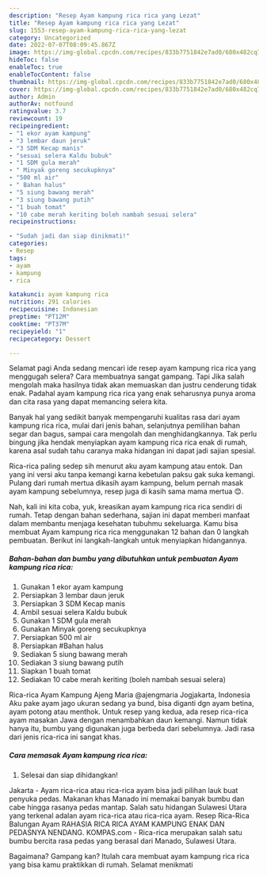 ```yaml
---
description: "Resep Ayam kampung rica rica yang Lezat"
title: "Resep Ayam kampung rica rica yang Lezat"
slug: 1553-resep-ayam-kampung-rica-rica-yang-lezat
category: Uncategorized
date: 2022-07-07T08:09:45.867Z
image: https://img-global.cpcdn.com/recipes/833b7751842e7ad0/680x482cq70/ayam-kampung-rica-rica-foto-resep-utama.jpg
hideToc: false
enableToc: true
enableTocContent: false
thumbnail: https://img-global.cpcdn.com/recipes/833b7751842e7ad0/680x482cq70/ayam-kampung-rica-rica-foto-resep-utama.jpg
cover: https://img-global.cpcdn.com/recipes/833b7751842e7ad0/680x482cq70/ayam-kampung-rica-rica-foto-resep-utama.jpg
author: Admin
authorAv: notfound
ratingvalue: 3.7
reviewcount: 19
recipeingredient:
- "1 ekor ayam kampung"
- "3 lembar daun jeruk"
- "3 SDM Kecap manis"
- "sesuai selera Kaldu bubuk"
- "1 SDM gula merah"
- " Minyak goreng secukupknya"
- "500 ml air"
- " Bahan halus"
- "5 siung bawang merah"
- "3 siung bawang putih"
- "1 buah tomat"
- "10 cabe merah keriting boleh nambah sesuai selera"
recipeinstructions:

- "Sudah jadi dan siap dinikmati!"
categories:
- Resep
tags:
- ayam
- kampung
- rica

katakunci: ayam kampung rica 
nutrition: 291 calories
recipecuisine: Indonesian
preptime: "PT12M"
cooktime: "PT37M"
recipeyield: "1"
recipecategory: Dessert

---
```



Selamat pagi Anda sedang mencari ide resep ayam kampung rica rica yang menggugah selera? Cara membuatnya sangat gampang. Tapi Jika salah mengolah maka hasilnya tidak akan memuaskan dan justru cenderung tidak enak. Padahal ayam kampung rica rica yang enak seharusnya punya aroma dan cita rasa yang dapat memancing selera kita.


Banyak hal yang sedikit banyak mempengaruhi kualitas rasa dari ayam kampung rica rica, mulai dari jenis bahan, selanjutnya pemilihan bahan segar dan bagus, sampai cara mengolah dan menghidangkannya. Tak perlu bingung jika hendak menyiapkan ayam kampung rica rica enak di rumah, karena asal sudah tahu caranya maka hidangan ini dapat jadi sajian spesial.

Rica-rica paling sedep sih menurut aku ayam kampung atau entok. Dan yang ini versi aku tanpa kemangi karna kebetulan paksu gak suka kemangi. Pulang dari rumah mertua dikasih ayam kampung, belum pernah masak ayam kampung sebelumnya, resep juga di kasih sama mama mertua 😊.


Nah, kali ini kita coba, yuk, kreasikan ayam kampung rica rica sendiri di rumah. Tetap dengan bahan sederhana, sajian ini dapat memberi manfaat dalam membantu menjaga kesehatan tubuhmu sekeluarga. Kamu bisa membuat Ayam kampung rica rica menggunakan 12 bahan dan 0 langkah pembuatan. Berikut ini langkah-langkah untuk menyiapkan hidangannya.

<!--inarticleads1-->

##### Bahan-bahan dan bumbu yang dibutuhkan untuk pembuatan Ayam kampung rica rica:

1. Gunakan 1 ekor ayam kampung
1. Persiapkan 3 lembar daun jeruk
1. Persiapkan 3 SDM Kecap manis
1. Ambil sesuai selera Kaldu bubuk
1. Gunakan 1 SDM gula merah
1. Gunakan  Minyak goreng secukupknya
1. Persiapkan 500 ml air
1. Persiapkan  #Bahan halus
1. Sediakan 5 siung bawang merah
1. Sediakan 3 siung bawang putih
1. Siapkan 1 buah tomat
1. Sediakan 10 cabe merah keriting (boleh nambah sesuai selera)


Rica-rica Ayam Kampung Ajeng Maria @ajengmaria Jogjakarta, Indonesia Aku pake ayam jago ukuran sedang ya bund, bisa diganti dgn ayam betina, ayam potong atau menthok. Untuk resep yang kedua, ada resep rica-rica ayam masakan Jawa dengan menambahkan daun kemangi. Namun tidak hanya itu, bumbu yang digunakan juga berbeda dari sebelumnya. Jadi rasa dari jenis rica-rica ini sangat khas. 

<!--inarticleads2-->

##### Cara memasak Ayam kampung rica rica:


1. Selesai dan siap dihidangkan!

Jakarta - Ayam rica-rica atau rica-rica ayam bisa jadi pilihan lauk buat penyuka pedas. Makanan khas Manado ini memakai banyak bumbu dan cabe hingga rasanya pedas mantap. Salah satu hidangan Sulawesi Utara yang terkenal adalan ayam rica-rica atau rica-rica ayam. Resep Rica-Rica Balungan Ayam RAHASIA RICA RICA AYAM KAMPUNG ENAK DAN PEDASNYA NENDANG. KOMPAS.com - Rica-rica merupakan salah satu bumbu bercita rasa pedas yang berasal dari Manado, Sulawesi Utara. 

Bagaimana? Gampang kan? Itulah cara membuat ayam kampung rica rica yang bisa kamu praktikkan di rumah. Selamat menikmati
